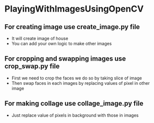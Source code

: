 # PlayingWithImagesUsingOpenCV
## For creating image use create_image.py file
- It will create image of house
- You can add your own logic to make other images

## For cropping and swapping images use crop_swap.py  file
- First we need to crop the faces we do so by taking slice of image
- Then swap faces in each images by replacing values of pixel in other image

## For making collage use collage_image.py file
- Just replace value of pixels in background with those in images
